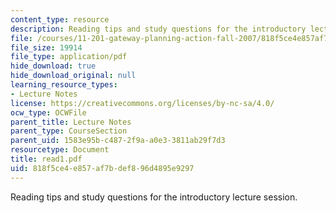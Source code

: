 ```yaml
---
content_type: resource
description: Reading tips and study questions for the introductory lecture session.
file: /courses/11-201-gateway-planning-action-fall-2007/818f5ce4e857af7bdef896d4895e9297_read1.pdf
file_size: 19914
file_type: application/pdf
hide_download: true
hide_download_original: null
learning_resource_types:
- Lecture Notes
license: https://creativecommons.org/licenses/by-nc-sa/4.0/
ocw_type: OCWFile
parent_title: Lecture Notes
parent_type: CourseSection
parent_uid: 1583e95b-c487-2f9a-a0e3-3811ab29f7d3
resourcetype: Document
title: read1.pdf
uid: 818f5ce4-e857-af7b-def8-96d4895e9297
---
```

Reading tips and study questions for the introductory lecture session.